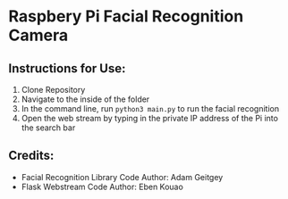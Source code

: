 # Raspbery Pi Facial Recognition Camera

## Instructions for Use:

1. Clone Repository
2. Navigate to the inside of the folder
3. In the command line, run `python3 main.py` to run the facial recognition
4. Open the web stream by typing in the private IP address of the Pi into the search bar

## Credits:

- Facial Recognition Library Code Author: Adam Geitgey
- Flask Webstream Code Author: Eben Kouao
